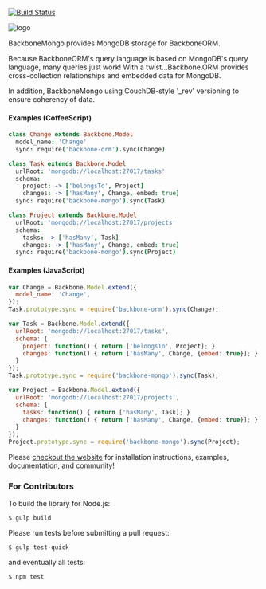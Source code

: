 [![Build Status](https://travis-ci.org/vidigami/backbone-mongo.svg?branch=develop)](https://travis-ci.org/vidigami/backbone-mongo#master)

![logo](https://github.com/vidigami/backbone-mongo/raw/master/media/logo.png)

BackboneMongo provides MongoDB storage for BackboneORM.

Because BackboneORM's query language is based on MongoDB's query language, many queries just work! With a twist...Backbone.ORM provides cross-collection relationships and embedded data for MongoDB.

In addition, BackboneMongo using CouchDB-style '_rev' versioning to ensure coherency of data.

#### Examples (CoffeeScript)

```coffeescript
class Change extends Backbone.Model
  model_name: 'Change'
  sync: require('backbone-orm').sync(Change)

class Task extends Backbone.Model
  urlRoot: 'mongodb://localhost:27017/tasks'
  schema:
    project: -> ['belongsTo', Project]
    changes: -> ['hasMany', Change, embed: true]
  sync: require('backbone-mongo').sync(Task)

class Project extends Backbone.Model
  urlRoot: 'mongodb://localhost:27017/projects'
  schema:
    tasks: -> ['hasMany', Task]
    changes: -> ['hasMany', Change, embed: true]
  sync: require('backbone-mongo').sync(Project)
```

#### Examples (JavaScript)

```javascript
var Change = Backbone.Model.extend({
  model_name: 'Change',
});
Task.prototype.sync = require('backbone-orm').sync(Change);

var Task = Backbone.Model.extend({
  urlRoot: 'mongodb://localhost:27017/tasks',
  schema: {
    project: function() { return ['belongsTo', Project]; }
    changes: function() { return ['hasMany', Change, {embed: true}]; }
  }
});
Task.prototype.sync = require('backbone-mongo').sync(Task);

var Project = Backbone.Model.extend({
  urlRoot: 'mongodb://localhost:27017/projects',
  schema: {
    tasks: function() { return ['hasMany', Task]; }
    changes: function() { return ['hasMany', Change, {embed: true}]; }
  }
});
Project.prototype.sync = require('backbone-mongo').sync(Project);
```

Please [checkout the website](http://vidigami.github.io/backbone-orm/backbone-mongo.html) for installation instructions, examples, documentation, and community!


### For Contributors

To build the library for Node.js:

```
$ gulp build
```

Please run tests before submitting a pull request:

```
$ gulp test-quick
```

and eventually all tests:

```
$ npm test
```
